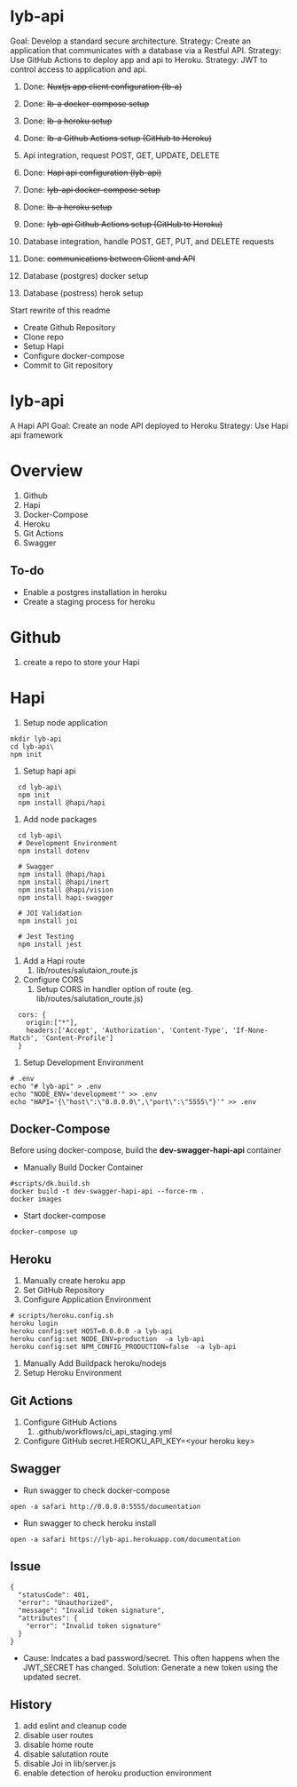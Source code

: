 # lyb-api
Goal: Develop a standard secure architecture.
Strategy: Create an application that communicates with a database via a Restful API.
Strategy: Use GitHub Actions to deploy app and api to Heroku.
Strategy: JWT to control access to application and api.

1. Done: ~~Nuxtjs app client configuration (lb-a)~~
1. Done: ~~lb-a docker-compose setup~~
1. Done: ~~lb-a heroku setup~~
1. Done: ~~lb-a Github Actions setup (GitHub to Heroku)~~
1. Api integration, request POST, GET, UPDATE, DELETE

1. Done: ~~Hapi api configuration (lyb-api)~~
1. Done: ~~lyb-api docker-compose setup~~
1. Done: ~~lb-a heroku setup~~
1. Done: ~~lyb-api Github Actions setup (GitHub to Heroku)~~
1. Database integration, handle POST, GET, PUT, and DELETE requests

1. Done:  ~~communications between Client and API~~
1. Database (postgres) docker setup
1. Database (postress) herok setup

Start rewrite of this readme

* Create Github Repository
* Clone repo
* Setup Hapi
* Configure docker-compose
* Commit to  Git repository

# lyb-api
A Hapi API
Goal: Create an node API deployed to Heroku
Strategy: Use Hapi api framework

# Overview
1. Github
1. Hapi
1. Docker-Compose
1. Heroku
1. Git Actions           
1. Swagger

## To-do
* Enable a postgres installation in heroku
* Create a staging process for heroku

# Github
1. create a repo to store your Hapi

# Hapi
1. Setup node application
```
mkdir lyb-api
cd lyb-api\
npm init
```

1. Setup hapi api
```
  cd lyb-api\
  npm init
  npm install @hapi/hapi
```

1. Add node packages
```
  cd lyb-api\
  # Development Environment
  npm install dotenv

  # Swagger
  npm install @hapi/hapi
  npm install @hapi/inert
  npm install @hapi/vision
  npm install hapi-swagger

  # JOI Validation
  npm install joi

  # Jest Testing
  npm install jest
```
1. Add a Hapi route
   1. lib/routes/salutaion_route.js
1. Configure CORS
   1. Setup CORS in handler option of route (eg. lib/routes/salutation_route.js)
```
  cors: {
    origin:["*"],
    headers:['Accept', 'Authorization', 'Content-Type', 'If-None-Match', 'Content-Profile']
  }
```

  1. Setup Development Environment
```
# .env
echo "# lyb-api" > .env
echo "NODE_ENV='developmemt'" >> .env
echo "HAPI='{\"host\":\"0.0.0.0\",\"port\":\"5555\"}'" >> .env
```

## Docker-Compose
Before using docker-compose, build the __dev-swagger-hapi-api__ container
* Manually Build Docker Container
```
#scripts/dk.build.sh
docker build -t dev-swagger-hapi-api --force-rm .
docker images
```
* Start docker-compose
```
docker-compose up
```

## Heroku
1. Manually create heroku app
1. Set GitHub Repository
1. Configure Application Environment
```
# scripts/heroku.config.sh
heroku login
heroku config:set HOST=0.0.0.0 -a lyb-api
heroku config:set NODE_ENV=production  -a lyb-api
heroku config:set NPM_CONFIG_PRODUCTION=false  -a lyb-api
```
1. Manually Add Buildpack heroku/nodejs
1. Setup Heroku Environment

## Git Actions
1. Configure GitHub Actions
   1. .github/workflows/ci_api_staging.yml
1. Configure GitHub secret.HEROKU_API_KEY=\<your heroku key>

## Swagger
* Run swagger to check docker-compose
```
open -a safari http://0.0.0.0:5555/documentation
```
* Run swagger to check heroku install
```
open -a safari https://lyb-api.herokuapp.com/documentation
```
## Issue

```
{
  "statusCode": 401,
  "error": "Unauthorized",
  "message": "Invalid token signature",
  "attributes": {
    "error": "Invalid token signature"
  }
}
```
* Cause: Indcates a bad password/secret. This often happens when the JWT_SECRET has changed.  Solution: Generate a new token using the updated secret.

## History

1. add eslint and cleanup code
1. disable user routes
1. disable home route
1. disable salutation route
1. disable Joi in lib/server.js
1. enable detection of heroku production environment



